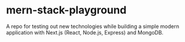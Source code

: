 # mern-stack-playground
A repo for testing out new technologies while building a simple modern application with Next.js (React, Node.js, Express) and MongoDB.
